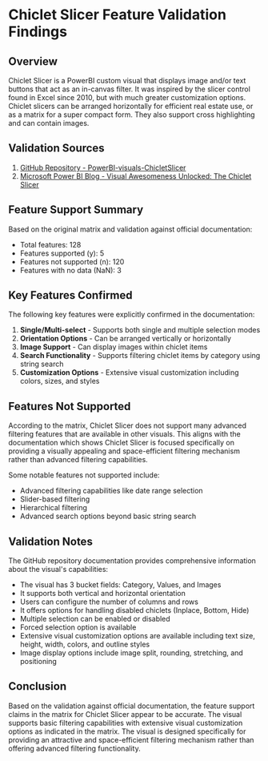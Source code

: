 # Chiclet Slicer Feature Validation Findings

## Overview

Chiclet Slicer is a PowerBI custom visual that displays image and/or text buttons that act as an in-canvas filter. It was inspired by the slicer control found in Excel since 2010, but with much greater customization options. Chiclet slicers can be arranged horizontally for efficient real estate use, or as a matrix for a super compact form. They also support cross highlighting and can contain images.

## Validation Sources

1. [GitHub Repository - PowerBI-visuals-ChicletSlicer](https://github.com/microsoft/PowerBI-visuals-ChicletSlicer)
2. [Microsoft Power BI Blog - Visual Awesomeness Unlocked: The Chiclet Slicer](https://powerbi.microsoft.com/en-us/blog/visual-awesomeness-unlocked-the-chiclet-slicer/)

## Feature Support Summary

Based on the original matrix and validation against official documentation:

- Total features: 128
- Features supported (y): 5
- Features not supported (n): 120
- Features with no data (NaN): 3

## Key Features Confirmed

The following key features were explicitly confirmed in the documentation:

1. **Single/Multi-select** - Supports both single and multiple selection modes
2. **Orientation Options** - Can be arranged vertically or horizontally
3. **Image Support** - Can display images within chiclet items
4. **Search Functionality** - Supports filtering chiclet items by category using string search
5. **Customization Options** - Extensive visual customization including colors, sizes, and styles

## Features Not Supported

According to the matrix, Chiclet Slicer does not support many advanced filtering features that are available in other visuals. This aligns with the documentation which shows Chiclet Slicer is focused specifically on providing a visually appealing and space-efficient filtering mechanism rather than advanced filtering capabilities.

Some notable features not supported include:

- Advanced filtering capabilities like date range selection
- Slider-based filtering
- Hierarchical filtering
- Advanced search options beyond basic string search

## Validation Notes

The GitHub repository documentation provides comprehensive information about the visual's capabilities:

- The visual has 3 bucket fields: Category, Values, and Images
- It supports both vertical and horizontal orientation
- Users can configure the number of columns and rows
- It offers options for handling disabled chiclets (Inplace, Bottom, Hide)
- Multiple selection can be enabled or disabled
- Forced selection option is available
- Extensive visual customization options are available including text size, height, width, colors, and outline styles
- Image display options include image split, rounding, stretching, and positioning

## Conclusion

Based on the validation against official documentation, the feature support claims in the matrix for Chiclet Slicer appear to be accurate. The visual supports basic filtering capabilities with extensive visual customization options as indicated in the matrix. The visual is designed specifically for providing an attractive and space-efficient filtering mechanism rather than offering advanced filtering functionality.
